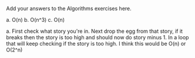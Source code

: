 Add your answers to the Algorithms exercises here.

<!--Exercise 1 -->
a. O(n)
b. O(n^3)
c. O(n)

<!-- Exercise 2 -->

a. First check what story you're in. Next drop the egg from that story, if it breaks then the story is too high and should now do story minus 1. In a loop that will keep checking if the story is too high.
I think this would be O(n) or O(2^n)